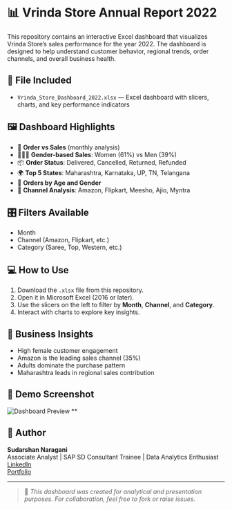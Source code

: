# 📊 Vrinda Store Annual Report 2022

This repository contains an interactive Excel dashboard that visualizes Vrinda Store’s sales performance for the year 2022. The dashboard is designed to help understand customer behavior, regional trends, order channels, and overall business health.

## 📂 File Included

- `Vrinda_Store_Dashboard_2022.xlsx` — Excel dashboard with slicers, charts, and key performance indicators

## 🖼️ Dashboard Highlights

- 📅 **Order vs Sales** (monthly analysis)
- 👩‍🦰👨 **Gender-based Sales**: Women (61%) vs Men (39%)
- 📦 **Order Status**: Delivered, Cancelled, Returned, Refunded
- 🌍 **Top 5 States**: Maharashtra, Karnataka, UP, TN, Telangana
- 🎯 **Orders by Age and Gender**
- 🛒 **Channel Analysis**: Amazon, Flipkart, Meesho, Ajio, Myntra

## 🎛️ Filters Available

- Month
- Channel (Amazon, Flipkart, etc.)
- Category (Saree, Top, Western, etc.)

## 💻 How to Use

1. Download the `.xlsx` file from this repository.
2. Open it in Microsoft Excel (2016 or later).
3. Use the slicers on the left to filter by **Month**, **Channel**, and **Category**.
4. Interact with charts to explore key insights.

## 🧠 Business Insights

- High female customer engagement
- Amazon is the leading sales channel (35%)
- Adults dominate the purchase pattern
- Maharashtra leads in regional sales contribution

## 🔗 Demo Screenshot

![Dashboard Preview](**images/imagesscreenshot1.png)
**

## 👤 Author

**Sudarshan Naragani**  
Associate Analyst | SAP SD Consultant Trainee | Data Analytics Enthusiast  
[LinkedIn](https://www.linkedin.com/in/sudarshan-naragani/)  
[Portfolio](https://suda1928.github.io/)

---

> 📄 *This dashboard was created for analytical and presentation purposes. For collaboration, feel free to fork or raise issues.*

